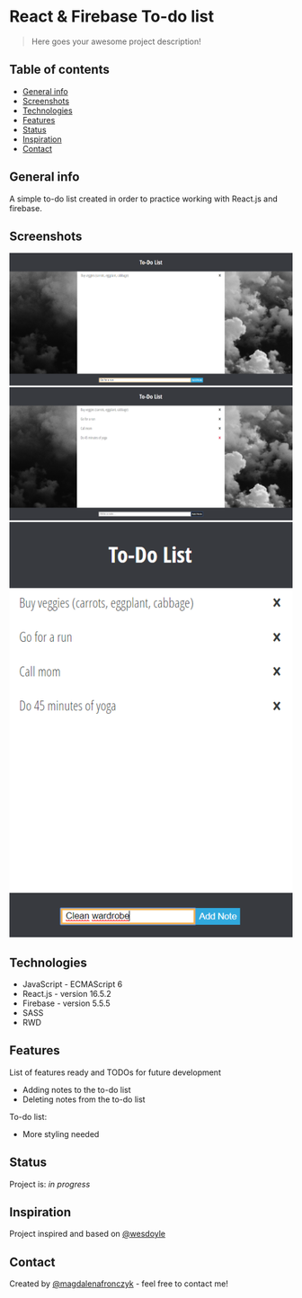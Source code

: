 # React & Firebase To-do list
> Here goes your awesome project description!

## Table of contents
* [General info](#general-info)
* [Screenshots](#screenshots)
* [Technologies](#technologies)
* [Features](#features)
* [Status](#status)
* [Inspiration](#inspiration)
* [Contact](#contact)

## General info
 A simple to-do list created in order to practice working with React.js and firebase.

## Screenshots
![Example screenshot](src/img/screenshot1.png)
![Example screenshot](src/img/screenshot2.png)
![Example screenshot](src/img/screenshot3.png)

## Technologies
* JavaScript - ECMAScript 6
* React.js - version 16.5.2
* Firebase - version 5.5.5
* SASS
* RWD

## Features
List of features ready and TODOs for future development
* Adding notes to the to-do list
* Deleting notes from the to-do list

To-do list:
* More styling needed

## Status
Project is: _in progress_

## Inspiration
Project inspired and based on [@wesdoyle](https://github.com/wesdoyle/react-firebase-notes-app)

## Contact
Created by [@magdalenafronczyk](https://github.com/MagdaFronczyk) - feel free to contact me!